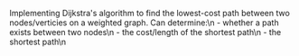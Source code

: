 Implementing Dijkstra's algorithm to find the lowest-cost path between two nodes/verticies on a weighted graph. Can determine:\n
    - whether a path exists between two nodes\n
    - the cost/length of the shortest path\n
    - the shortest path\n
